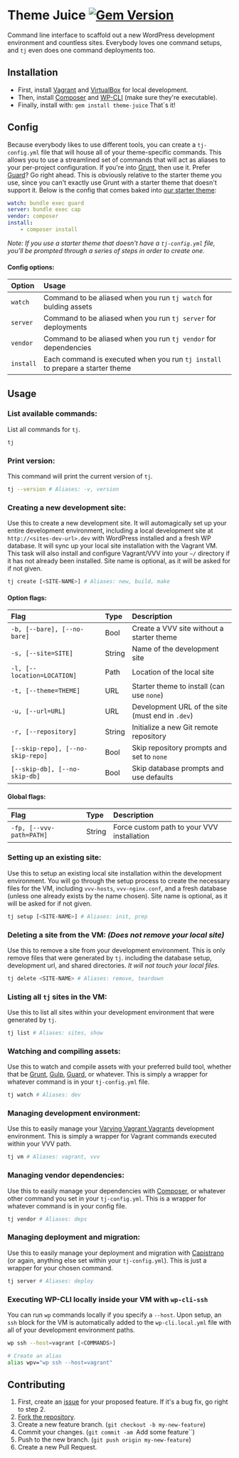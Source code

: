 # Theme Juice [![Gem Version](https://badge.fury.io/rb/theme-juice.svg)](http://badge.fury.io/rb/theme-juice)
Command line interface to scaffold out a new WordPress development environment and countless sites. Everybody loves one command setups, and `tj` even does one command deployments too.

## Installation
* First, install [Vagrant](https://www.vagrantup.com/) and [VirtualBox](https://www.virtualbox.org/) for local development.
* Then, install [Composer](https://getcomposer.org/) and [WP-CLI](http://wp-cli.org/) (make sure they're executable).
* Finally, install with: `gem install theme-juice`
That`s it!

## Config
Because everybody likes to use different tools, you can create a `tj-config.yml` file that will house all of your theme-specific commands. This allows you to use a streamlined set of commands that will act as aliases to your per-project configuration. If you're into [Grunt](https://github.com/gruntjs/grunt), then use it. Prefer [Guard](https://github.com/guard/guard)? Go right ahead. This is obviously relative to the starter theme you use, since you can't exactly use Grunt with a starter theme that doesn't support it. Below is the config that comes baked into [our starter theme](https://github.com/ezekg/theme-juice-starter):

```yml
watch: bundle exec guard
server: bundle exec cap
vendor: composer
install:
    - composer install

```

_Note: If you use a starter theme that doesn't have a `tj-config.yml` file, you'll be prompted through a series of steps in order to create one._

#### Config options:
| Option    | Usage                                                                         |
|:--------- |:----------------------------------------------------------------------------- |
| `watch`   | Command to be aliased when you run `tj watch` for bulding assets              |
| `server`  | Command to be aliased when you run `tj server` for deployments                |
| `vendor`  | Command to be aliased when you run `tj vendor` for dependencies               |
| `install` | Each command is executed when you run `tj install` to prepare a starter theme |

## Usage

### List available commands:
List all commands for `tj`.
```bash
tj
```

### Print version:
This command will print the current version of `tj`.
```bash
tj --version # Aliases: -v, version
```

### Creating a new development site:
Use this to create a new development site. It will automagically set up your entire development environment, including a local development site at `http://<sites-dev-url>.dev` with WordPress installed and a fresh WP database. It will sync up your local site installation with the Vagrant VM. This task will also install and configure Vagrant/VVV into your `~/` directory if it has not already been installed. Site name is optional, as it will be asked for if not given.
```bash
tj create [<SITE-NAME>] # Aliases: new, build, make
```

#### Option flags:
| Flag                                    | Type   | Description                                      |
|:--------------------------------------- |:------ |:------------------------------------------------ |
| `-b, [--bare], [--no-bare]`             | Bool   | Create a VVV site without a starter theme        |
| `-s, [--site=SITE]`                     | String | Name of the development site                     |
| `-l, [--location=LOCATION]`             | Path   | Location of the local site                       |
| `-t, [--theme=THEME]`                   | URL    | Starter theme to install (can use `none`)        |
| `-u, [--url=URL]`                       | URL    | Development URL of the site (must end in `.dev`) |
| `-r, [--repository]`                    | String | Initialize a new Git remote repository           |
| `[--skip-repo], [--no-skip-repo]`       | Bool   | Skip repository prompts and set to `none`        |
| `[--skip-db], [--no-skip-db]`           | Bool   | Skip database prompts and use defaults           |

#### Global flags:
| Flag                                    | Type   | Description                                      |
|:--------------------------------------- |:------ |:------------------------------------------------ |
| `-fp, [--vvv-path=PATH]`                | String | Force custom path to your VVV installation       |

### Setting up an existing site:
Use this to setup an existing local site installation within the development environment. You will go through the setup process to create the necessary files for the VM, including `vvv-hosts`, `vvv-nginx.conf`, and a fresh database (unless one already exists by the name chosen). Site name is optional, as it will be asked for if not given.
```bash
tj setup [<SITE-NAME>] # Aliases: init, prep
```

### Deleting a site from the VM: _(Does not remove your local site)_
Use this to remove a site from your development environment. This is only remove files that were generated by `tj`. including the database setup, development url, and shared directories. _It will not touch your local files._
```bash
tj delete <SITE-NAME> # Aliases: remove, teardown
```

### Listing all `tj` sites in the VM:
Use this to list all sites within your development environment that were generated by `tj`.
```bash
tj list # Aliases: sites, show
```

### Watching and compiling assets:
Use this to watch and compile assets with your preferred build tool, whether that be [Grunt](https://github.com/gruntjs/grunt), [Gulp](https://github.com/gulpjs/gulp), [Guard](https://github.com/guard/guard), or whatever. This is simply a wrapper for whatever command is in your `tj-config.yml` file.
```bash
tj watch # Aliases: dev
```

### Managing development environment:
Use this to easily manage your [Varying Vagrant Vagrants](https://github.com/Varying-Vagrant-Vagrants/VVV) development environment. This is simply a wrapper for Vagrant commands executed within your VVV path.
```bash
tj vm # Aliases: vagrant, vvv
```

### Managing vendor dependencies:
Use this to easily manage your dependencies with [Composer](https://github.com/composer/composer), or whatever other command you set in your `tj-config.yml`. This is a wrapper for whatever command is in your config file.
```bash
tj vendor # Aliases: deps
```

### Managing deployment and migration:
Use this to easily manage your deployment and migration with [Capistrano](https://github.com/capistrano/capistrano) (or again, anything else set within your `tj-config.yml`). This is just a wrapper for your chosen command.
```bash
tj server # Aliases: deploy
```

### Executing WP-CLI locally inside your VM with `wp-cli-ssh`
You can run `wp` commands locally if you specify a `--host`. Upon setup, an `ssh` block for the VM is automatically added to the `wp-cli.local.yml` file with all of your development environment paths.
```bash
wp ssh --host=vagrant [<COMMANDS>]

# Create an alias
alias wpv="wp ssh --host=vagrant"
```

## Contributing

1. First, create an [issue](https://github.com/ezekg/theme-juice-cli/issues) for your proposed feature. If it's a bug fix, go right to step 2.
2. [Fork the repository](https://github.com/ezekg/theme-juice-cli/fork).
3. Create a new feature branch. (`git checkout -b my-new-feature`)
4. Commit your changes. (`git commit -am `Add some feature``)
5. Push to the new branch. (`git push origin my-new-feature`)
6. Create a new Pull Request.
